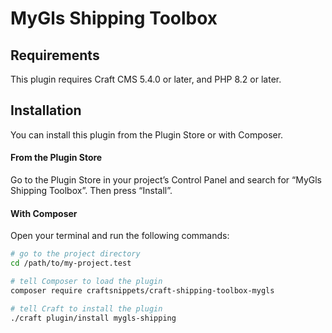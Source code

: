 # MyGls Shipping Toolbox



## Requirements

This plugin requires Craft CMS 5.4.0 or later, and PHP 8.2 or later.

## Installation

You can install this plugin from the Plugin Store or with Composer.

#### From the Plugin Store

Go to the Plugin Store in your project’s Control Panel and search for “MyGls Shipping Toolbox”. Then press “Install”.

#### With Composer

Open your terminal and run the following commands:

```bash
# go to the project directory
cd /path/to/my-project.test

# tell Composer to load the plugin
composer require craftsnippets/craft-shipping-toolbox-mygls

# tell Craft to install the plugin
./craft plugin/install mygls-shipping
```
